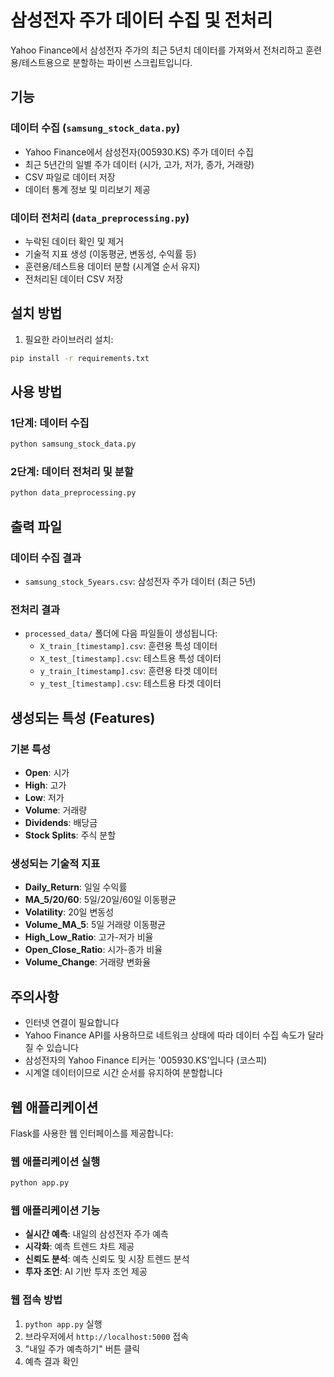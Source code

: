 # 삼성전자 주가 데이터 수집 및 전처리

Yahoo Finance에서 삼성전자 주가의 최근 5년치 데이터를 가져와서 전처리하고 훈련용/테스트용으로 분할하는 파이썬 스크립트입니다.

## 기능

### 데이터 수집 (`samsung_stock_data.py`)

- Yahoo Finance에서 삼성전자(005930.KS) 주가 데이터 수집
- 최근 5년간의 일별 주가 데이터 (시가, 고가, 저가, 종가, 거래량)
- CSV 파일로 데이터 저장
- 데이터 통계 정보 및 미리보기 제공

### 데이터 전처리 (`data_preprocessing.py`)

- 누락된 데이터 확인 및 제거
- 기술적 지표 생성 (이동평균, 변동성, 수익률 등)
- 훈련용/테스트용 데이터 분할 (시계열 순서 유지)
- 전처리된 데이터 CSV 저장

## 설치 방법

1. 필요한 라이브러리 설치:

```bash
pip install -r requirements.txt
```

## 사용 방법

### 1단계: 데이터 수집

```bash
python samsung_stock_data.py
```

### 2단계: 데이터 전처리 및 분할

```bash
python data_preprocessing.py
```

## 출력 파일

### 데이터 수집 결과

- `samsung_stock_5years.csv`: 삼성전자 주가 데이터 (최근 5년)

### 전처리 결과

- `processed_data/` 폴더에 다음 파일들이 생성됩니다:
  - `X_train_[timestamp].csv`: 훈련용 특성 데이터
  - `X_test_[timestamp].csv`: 테스트용 특성 데이터
  - `y_train_[timestamp].csv`: 훈련용 타겟 데이터
  - `y_test_[timestamp].csv`: 테스트용 타겟 데이터

## 생성되는 특성 (Features)

### 기본 특성

- **Open**: 시가
- **High**: 고가
- **Low**: 저가
- **Volume**: 거래량
- **Dividends**: 배당금
- **Stock Splits**: 주식 분할

### 생성되는 기술적 지표

- **Daily_Return**: 일일 수익률
- **MA_5/20/60**: 5일/20일/60일 이동평균
- **Volatility**: 20일 변동성
- **Volume_MA_5**: 5일 거래량 이동평균
- **High_Low_Ratio**: 고가-저가 비율
- **Open_Close_Ratio**: 시가-종가 비율
- **Volume_Change**: 거래량 변화율

## 주의사항

- 인터넷 연결이 필요합니다
- Yahoo Finance API를 사용하므로 네트워크 상태에 따라 데이터 수집 속도가 달라질 수 있습니다
- 삼성전자의 Yahoo Finance 티커는 '005930.KS'입니다 (코스피)
- 시계열 데이터이므로 시간 순서를 유지하여 분할합니다

## 웹 애플리케이션

Flask를 사용한 웹 인터페이스를 제공합니다:

### 웹 애플리케이션 실행

```bash
python app.py
```

### 웹 애플리케이션 기능

- **실시간 예측**: 내일의 삼성전자 주가 예측
- **시각화**: 예측 트렌드 차트 제공
- **신뢰도 분석**: 예측 신뢰도 및 시장 트렌드 분석
- **투자 조언**: AI 기반 투자 조언 제공

### 웹 접속 방법

1. `python app.py` 실행
2. 브라우저에서 `http://localhost:5000` 접속
3. "내일 주가 예측하기" 버튼 클릭
4. 예측 결과 확인
